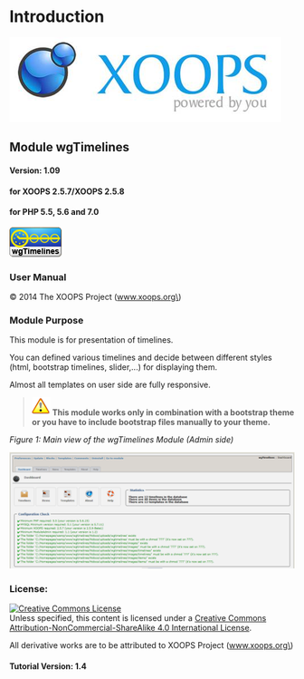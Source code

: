 # Introduction

![logoXoops.jpg](.gitbook/assets/logoxoops%20%281%29.jpg)

## Module wgTimelines

#### Version: 1.09

#### for XOOPS 2.5.7/XOOPS 2.5.8

#### for PHP 5.5, 5.6 and 7.0

![logoModule.png](.gitbook/assets/logomodule%20%284%29.png)

### User Manual

© 2014 The XOOPS Project \(www.xoops.org\)

### Module Purpose

This module is for presentation of timelines.

You can defined various timelines and decide between different styles \(html, bootstrap timelines, slider,...\) for displaying them.

Almost all templates on user side are fully responsive.

> ![](.gitbook/assets/important%20%285%29.png) **This module works only in combination with a bootstrap theme or you have to include bootstrap files manually to your theme.**

_Figure 1: Main view of the wgTimelines Module \(Admin side\)_

![0dashboard1.png](.gitbook/assets/0dashboard%20%285%29.png)

### License:

[![Creative Commons License](https://i.creativecommons.org/l/by-nc-sa/4.0/88x31.png)](http://creativecommons.org/licenses/by-nc-sa/4.0/)  
Unless specified, this content is licensed under a [Creative Commons Attribution-NonCommercial-ShareAlike 4.0 International License](http://creativecommons.org/licenses/by-nc-sa/4.0/).

All derivative works are to be attributed to XOOPS Project \(www.xoops.org\)

#### Tutorial Version: 1.4

